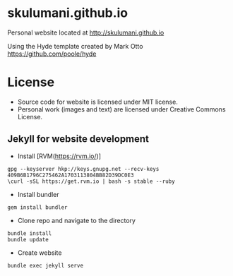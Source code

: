 # skulumani.github.io
Personal website located at http://skulumani.github.io

Using the Hyde template created by Mark Otto https://github.com/poole/hyde

# License

- Source code for website is licensed under MIT license.
- Personal work (images and text) are licensed under Creative Commons License.

## Jekyll for website development

* Install [RVM(https://rvm.io/)]
~~~
gpg --keyserver hkp://keys.gnupg.net --recv-keys 409B6B1796C275462A1703113804BB82D39DC0E3
\curl -sSL https://get.rvm.io | bash -s stable --ruby
~~~
* Install bundler
~~~
gem install bundler
~~~
* Clone repo and navigate to the directory
~~~
bundle install
bundle update
~~~
* Create website
~~~
bundle exec jekyll serve
~~~